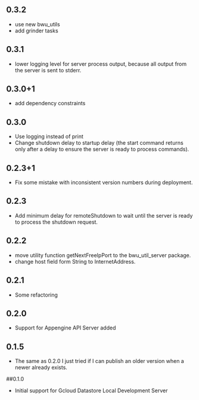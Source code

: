 ## 0.3.2
- use new bwu_utils
- add grinder tasks

## 0.3.1
- lower logging level for server process output, because all output from the
server is sent to stderr.

## 0.3.0+1
- add dependency constraints

## 0.3.0
- Use logging instead of print
- Change shutdown delay to startup delay (the start command returns only after
 a delay to ensure the server is ready to process commands).

## 0.2.3+1
- Fix some mistake with inconsistent version numbers during deployment.

## 0.2.3
- Add minimum delay for remoteShutdown to wait until the server is ready to
process the shutdown request.

## 0.2.2
- move utility function getNextFreeIpPort to the bwu_util_server package.
- change host field form String to InternetAddress.

## 0.2.1
- Some refactoring

## 0.2.0
- Support for Appengine API Server added

## 0.1.5
- The same as 0.2.0 I just tried if I can publish an older version when a newer
already exists.

##0.1.0
- Initial support for Gcloud Datastore Local Development Server
